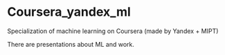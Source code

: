# Coursera_yandex_ml

Specialization of machine learning on Coursera (made by Yandex + MIPT)

There are presentations about ML and work.
